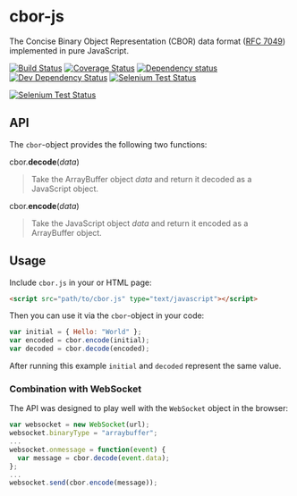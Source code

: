 cbor-js
=======

The Concise Binary Object Representation (CBOR) data format ([RFC 7049](http://tools.ietf.org/html/rfc7049)) implemented in pure JavaScript.

[![Build Status](https://api.travis-ci.org/paroga/cbor-js.png)](https://travis-ci.org/paroga/cbor-js)
[![Coverage Status](https://coveralls.io/repos/paroga/cbor-js/badge.png?branch=master)](https://coveralls.io/r/paroga/cbor-js?branch=master)
[![Dependency status](https://david-dm.org/paroga/cbor-js/status.png)](https://david-dm.org/paroga/cbor-js#info=dependencies&view=table)
[![Dev Dependency Status](https://david-dm.org/paroga/cbor-js/dev-status.png)](https://david-dm.org/paroga/cbor-js#info=devDependencies&view=table)
[![Selenium Test Status](https://saucelabs.com/buildstatus/paroga-cbor-js)](https://saucelabs.com/u/paroga-cbor-js)

[![Selenium Test Status](https://saucelabs.com/browser-matrix/paroga-cbor-js.svg)](https://saucelabs.com/u/paroga-cbor-js)

API
---

The `cbor`-object provides the following two functions:

cbor.**decode**(*data*)
> Take the ArrayBuffer object *data* and return it decoded as a JavaScript object.

cbor.**encode**(*data*)
> Take the JavaScript object *data* and return it encoded as a ArrayBuffer object.

Usage
-----

Include `cbor.js` in your or HTML page:
```html
<script src="path/to/cbor.js" type="text/javascript"></script>
```

Then you can use it via the `cbor`-object in your code:
```javascript
var initial = { Hello: "World" };
var encoded = cbor.encode(initial);
var decoded = cbor.decode(encoded);
```
After running this example `initial` and `decoded` represent the same value.

### Combination with WebSocket

The API was designed to play well with the `WebSocket` object in the browser:
```javascript
var websocket = new WebSocket(url);
websocket.binaryType = "arraybuffer";
...
websocket.onmessage = function(event) {
  var message = cbor.decode(event.data);
};
...
websocket.send(cbor.encode(message));
```
